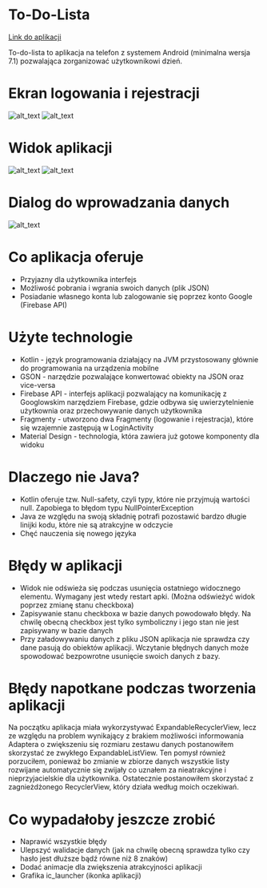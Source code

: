 # To-Do-Lista

[Link do aplikacji](https://files.catbox.moe/cg9gvd.apk)

To-do-lista to aplikacja na telefon z systemem Android (minimalna wersja 7.1) pozwalająca zorganizować użytkownikowi dzień.

# Ekran logowania i rejestracji
![alt_text](https://i.imgur.com/jOAoWPEm.png) ![alt_text](https://i.imgur.com/01bNfAnm.png)

# Widok aplikacji
![alt_text](https://i.imgur.com/ZynnhrFm.png) ![alt_text](https://i.imgur.com/Em9xrH0m.png)

# Dialog do wprowadzania danych
![alt_text](https://i.imgur.com/hOJzYQ3m.png)

# Co aplikacja oferuje
  - Przyjazny dla użytkownika interfejs
  - Możliwość pobrania i wgrania swoich danych (plik JSON)
  - Posiadanie własnego konta lub zalogowanie się poprzez konto Google (Firebase API)

# Użyte technologie
  - Kotlin - język programowania działający na JVM przystosowany głównie do programowania na urządzenia mobilne
  - GSON - narzędzie pozwalające konwertować obiekty na JSON oraz vice-versa
  - Firebase API - interfejs aplikacji pozwalający na komunikację z Googlowskim narzędziem Firebase, gdzie odbywa się uwierzytelnienie użytkownia oraz przechowywanie danych użytkownika 
  - Fragmenty - utworzono dwa Fragmenty (logowanie i rejestracja), które się wzajemnie zastępują w LoginActivity
  - Material Design - technologia, która zawiera już gotowe komponenty dla widoku


# Dlaczego nie Java?
- Kotlin oferuje tzw. Null-safety, czyli typy, które nie przyjmują wartości null. Zapobiega to błędom typu NullPointerException
- Java ze względu na swoją składnię potrafi pozostawić bardzo długie linijki kodu, które nie są atrakcyjne w odczycie
- Chęć nauczenia się nowego języka


# Błędy w aplikacji
- Widok nie odświeża się podczas usunięcia ostatniego widocznego elementu. Wymagany jest wtedy restart apki. (Można odświeżyć widok poprzez zmianę stanu checkboxa)
- Zapisywanie stanu checkboxa w bazie danych powodowało błędy. Na chwilę obecną checkbox jest tylko symboliczny i jego stan nie jest zapisywany w bazie danych
-  Przy załadowywaniu danych z pliku JSON aplikacja nie sprawdza czy dane pasują do obiektów aplikacji. Wczytanie błędnych danych może spowodować bezpowrotne usunięcie swoich danych z bazy.

# Błędy napotkane podczas tworzenia aplikacji
Na początku aplikacja miała wykorzystywać ExpandableRecyclerView, lecz ze względu na problem wynikający z brakiem możliwości informowania Adaptera o zwiększeniu się rozmiaru zestawu danych postanowiłem skorzystać ze zwykłego ExpandableListView. Ten pomysł również porzuciłem, ponieważ bo zmianie w zbiorze danych wszystkie listy rozwijane automatycznie się zwijały co uznałem za nieatrakcyjne i nieprzyjacielskie dla użytkownika.
Ostatecznie postanowiłem skorzystać z zagnieżdżonego RecyclerView, który działa według moich oczekiwań.

# Co wypadałoby jeszcze zrobić
- Naprawić wszystkie błędy
- Ulepszyć walidacje danych (jak na chwilę obecną sprawdza tylko czy hasło jest dłuższe bądź równe niż 8 znaków)
- Dodać animacje dla zwiększenia atrakcyjności aplikacji
- Grafika ic_launcher (ikonka aplikacji)